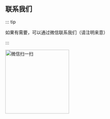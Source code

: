 ## 联系我们

::: tip

如果有需要，可以通过微信联系我们（请注明来意）

:::

<img src="https://cdn.jsdelivr.net/gh/AzureFatty/MoYouClubPic@master/2021/20210909172817.png" alt="微信扫一扫" style="width:200px;"/>
